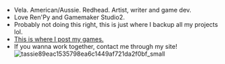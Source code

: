 - Vela. American/Aussie. Redhead. Artist, writer and game dev.
- Love Ren'Py and Gamemaker Studio2.
- Probably not doing this right, this is just where I backup all my projects lol.
- [This is where I post my games.](https://velanoble.itch.io/)
- If you wanna work together, contact me through my site!
![tassie89eac1535798ea6c1449af721da2f0bf_small](https://github.com/velanoble/velanoble/assets/47091951/bb7a0ed4-3504-44cf-a257-556f2a3bdb4d)
